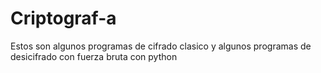 # Criptograf-a
Estos son algunos programas de cifrado clasico y algunos programas de desicifrado con fuerza bruta con python
